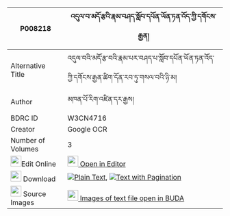 |P008218|འདུལ་བ་མདོ་རྩའི་རྣམ་བཤད་སློབ་དཔོན་ཡོན་ཏན་འོད་ཀྱི་དགོངས་རྒྱན། 
| --- | --- 
|Alternative Title |འདུལ་བའི་མདོ་རྩ་བའི་རྣམ་པར་བཤད་པ་སློབ་དཔོན་ཡོན་ཏན་འོད་ཀྱི་དགོངས་རྒྱན་ཚིག་དོན་རབ་ཏུ་གསལ་བའི་ཉི་མ།
|Author| མཁན་པོ་རིག་འཛིན་དར་རྒྱས།
|BDRC ID | W3CN4716
|Creator | Google OCR
|Number of Volumes| 3
|<img width="25" src="https://img.icons8.com/color/25/000000/edit-property.png">Edit Online| [<img width="25" src="https://avatars.githubusercontent.com/u/45091458?s=200&v=4"> Open in Editor](http://editor.openpecha.org/P008218)
|<img width="25" src="https://img.icons8.com/fluent/48/000000/download-2.png"/>  Download | [![](https://img.icons8.com/color/20/000000/txt.png)Plain Text](https://github.com/Openpecha/P008218/releases/download/v1/dulwa_do_tsa_i_namshe_lobpon_y_plain_P008218.zip), [![](https://img.icons8.com/color/20/000000/txt.png)Text with Pagination](https://github.com/Openpecha/P008218/releases/download/v1/dulwa_do_tsa_i_namshe_lobpon_y_pages_P008218.zip)
|<img width="25" src="https://img.icons8.com/plasticine/100/000000/pictures-folder.png"/>  Source Images | [<img width="25" src="https://library.bdrc.io/icons/BUDA-small.svg"> Images of text file open in BUDA](https://library.bdrc.io/show/bdr:W3CN4716)
